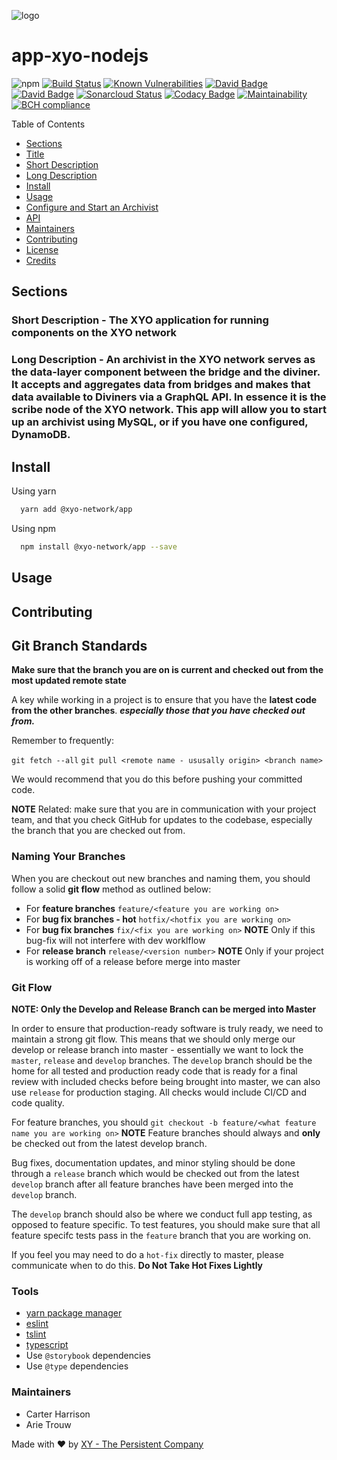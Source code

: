 
[logo]: https://cdn.xy.company/img/brand/XY_Logo_GitHub.png

![logo]

# app-xyo-nodejs

![npm](https://img.shields.io/npm/v/@xyo-network/app-xyo-nodejs.svg)
[![Build Status](https://travis-ci.com/XYOracleNetwork/app-xyo-nodejs.svg?branch=develop)](https://travis-ci.com/XYOracleNetwork/app-xyo-nodejs)
[![Known Vulnerabilities](https://snyk.io/test/github/XYOracleNetwork/app-xyo-nodejs/badge.svg)](https://snyk.io/test/github/XYOracleNetwork/app-xyo-nodejs)
[![David Badge](https://david-dm.org/xyoraclenetwork/app-xyo-nodejs/status.svg)](https://david-dm.org/xyoraclenetwork/app-xyo-nodejs) [![David Badge](https://david-dm.org/xyoraclenetwork/app-xyo-nodejs/dev-status.svg)](https://david-dm.org/xyoraclenetwork/app-xyo-nodejs)
[![Sonarcloud Status](https://sonarcloud.io/api/project_badges/measure?project=XYOracleNetwork_sdk-ble-android&metric=alert_status)](https://sonarcloud.io/dashboard?id=XYOracleNetwork_sdk-ble-android)
[![Codacy Badge](https://api.codacy.com/project/badge/Grade/1f31c7fa87694b8eab91a2d71f74b697)](https://www.codacy.com/app/arietrouw/app-xyo-nodejs?utm_source=github.com&amp;utm_medium=referral&amp;utm_content=XYOracleNetwork/app-xyo-nodejs&amp;utm_campaign=Badge_Grade) [![Maintainability](https://api.codeclimate.com/v1/badges/f3dd4f4d35e1bd9eeabc/maintainability)](https://codeclimate.com/github/XYOracleNetwork/app-xyo-nodejs/maintainability)
[![BCH compliance](https://bettercodehub.com/edge/badge/XYOracleNetwork/app-xyo-nodejs?branch=master)](https://bettercodehub.com/)

Table of Contents

- [Sections](#sections)
- [Title](#Archivist-App-Nodejs)
- [Short Description](#short-description)
- [Long Description](#long-description)
- [Install](#install)
- [Usage](#usage)
- [Configure and Start an Archivist](#configure-and-start-an-archivist)
- [API](#api)
- [Maintainers](#maintainers)
- [Contributing](#contributing)
- [License](#license)
- [Credits](#credits)

## Sections

### Short Description - The XYO application for running components on the XYO network

### Long Description - An archivist in the XYO network serves as the data-layer component between the bridge and the diviner. It accepts and aggregates data from bridges and makes that data available to Diviners via a GraphQL API. In essence it is the scribe node of the XYO network. This app will allow you to start up an archivist using MySQL, or if you have one configured, DynamoDB.

## Install

Using yarn 

```sh
  yarn add @xyo-network/app
```

Using npm

```sh
  npm install @xyo-network/app --save
```

## Usage

## Contributing

## Git Branch Standards

**Make sure that the branch you are on is current and checked out from the most updated remote state**

A key while working in a project is to ensure that you have the **latest code from the other branches**. ***especially those that you have checked out from.*** 

Remember to frequently: 

`git fetch --all`
`git pull <remote name - ususally origin> <branch name>`

We would recommend that you do this before pushing your committed code. 

**NOTE** Related: make sure that you are in communication with your project team, and that you check GitHub for updates to the codebase, especially the branch that you are checked out from. 

### Naming Your Branches

When you are checkout out new branches and naming them, you should follow a solid **git flow** method as outlined below: 
- For **feature branches** `feature/<feature you are working on>`
- For **bug fix branches - hot** `hotfix/<hotfix you are working on>`
- For **bug fix branches** `fix/<fix you are working on>` **NOTE** Only if this bug-fix will not interfere with dev worklflow
- For **release branch** `release/<version number>` **NOTE** Only if your project is working off of a release before merge into master

### Git Flow

**NOTE: Only the Develop and Release Branch can be merged into Master**

In order to ensure that production-ready software is truly ready, we need to maintain a strong git flow. This means that we should only merge our develop or release branch into master - essentially we want to lock the `master`, `release` and `develop` branches. The `develop` branch should be the home for all tested and production ready code that is ready for a final review with included checks before being brought into master, we can also use `release` for production staging. All checks would include CI/CD and code quality. 

For feature branches, you should `git checkout -b feature/<what feature name you are working on>`
**NOTE** Feature branches should always and **only** be checked out from the latest develop branch. 

Bug fixes, documentation updates, and minor styling should be done through a `release` branch which would be checked out from the latest `develop` branch after all feature branches have been merged into the `develop` branch.

The `develop` branch should also be where we conduct full app testing, as opposed to feature specific. To test features, you should make sure that all feature specifc tests pass in the `feature` branch that you are working on.

If you feel you may need to do a `hot-fix` directly to master, please communicate when to do this. **Do Not Take Hot Fixes Lightly**

### Tools

- [yarn package manager](https://yarnpkg.com/en/)
- [eslint](https://eslint.org/)
- [tslint](https://palantir.github.io/tslint/)
- [typescript](https://www.typescriptlang.org/)
- Use `@storybook` dependencies 
- Use `@type` dependencies

### Maintainers
- Carter Harrison
- Arie Trouw

Made with  ❤️  by [XY - The Persistent Company](https://xy.company)

